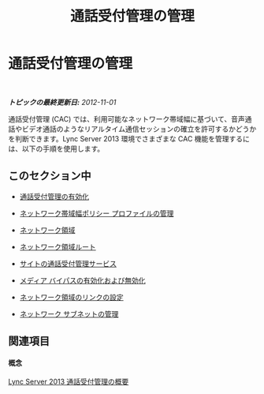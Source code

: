 ﻿---
title: 通話受付管理の管理
TOCTitle: 通話受付管理の管理
ms:assetid: b0bd4783-6f47-408d-b010-2e30f9bc1770
ms:mtpsurl: https://technet.microsoft.com/ja-jp/library/JJ721851(v=OCS.15)
ms:contentKeyID: 49887105
ms.date: 05/19/2016
mtps_version: v=OCS.15
ms.translationtype: HT
---

# 通話受付管理の管理

 

_**トピックの最終更新日:** 2012-11-01_

通話受付管理 (CAC) では、利用可能なネットワーク帯域幅に基づいて、音声通話やビデオ通話のようなリアルタイム通信セッションの確立を許可するかどうかを判断できます。Lync Server 2013 環境でさまざまな CAC 機能を管理するには、以下の手順を使用します。

## このセクション中

  - [通話受付管理の有効化](lync-server-2013-enabling-call-admission-control.md)

  - [ネットワーク帯域幅ポリシー プロファイルの管理](lync-server-2013-managing-network-bandwidth-policy-profiles.md)

  - [ネットワーク領域](lync-server-2013-network-regions.md)

  - [ネットワーク領域ルート](lync-server-2013-network-region-routes.md)

  - [サイトの通話受付管理サービス](lync-server-2013-call-admission-control-for-sites.md)

  - [メディア バイパスの有効化および無効化](lync-server-2013-enabling-and-disabling-media-bypass.md)

  - [ネットワーク領域のリンクの設定](lync-server-2013-linking-network-regions.md)

  - [ネットワーク サブネットの管理](lync-server-2013-managing-network-subnets.md)

## 関連項目

#### 概念

[Lync Server 2013 通話受付管理の概要](lync-server-2013-overview-of-call-admission-control.md)

